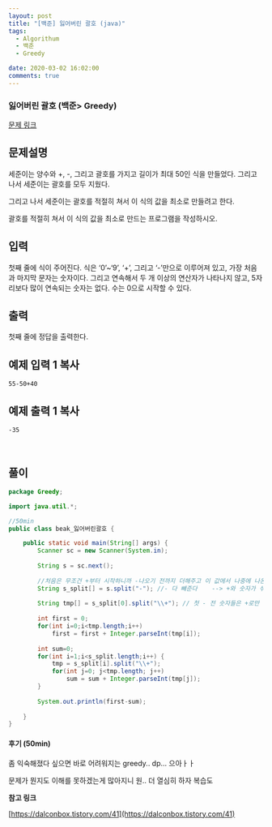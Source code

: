 ```yaml
---
layout: post
title: "[백준] 잃어버린 괄호 (java)"
tags:
  - Algorithum
  - 백준
  - Greedy

date: 2020-03-02 16:02:00
comments: true
---
```




###   잃어버린 괄호 (백준> Greedy)

[문제 링크](https://www.acmicpc.net/problem/1541 )

## 문제설명

세준이는 양수와 +, -, 그리고 괄호를 가지고 길이가 최대 50인 식을 만들었다. 그리고 나서 세준이는 괄호를 모두 지웠다.

그리고 나서 세준이는 괄호를 적절히 쳐서 이 식의 값을 최소로 만들려고 한다.

괄호를 적절히 쳐서 이 식의 값을 최소로 만드는 프로그램을 작성하시오.

## 입력

첫째 줄에 식이 주어진다. 식은 ‘0’~‘9’, ‘+’, 그리고 ‘-’만으로 이루어져 있고, 가장 처음과 마지막 문자는 숫자이다. 그리고 연속해서 두 개 이상의 연산자가 나타나지 않고, 5자리보다 많이 연속되는 숫자는 없다. 수는 0으로 시작할 수 있다.

## 출력

첫째 줄에 정답을 출력한다.

## 예제 입력 1 복사

```
55-50+40
```

## 예제 출력 1 복사

```
-35
```

<br>

## 풀이

```java
package Greedy;

import java.util.*;

//50min
public class beak_잃어버린괄호 {

	public static void main(String[] args) {
		Scanner sc = new Scanner(System.in);
		
		String s = sc.next();
		
		//처음은 무조건 +부터 시작하니까 -나오기 전까지 더해주고 이 값에서 나중에 나온 값을 빼준다
		String s_split[] = s.split("-"); //- 다 뺴준다    --> +와 숫자가 섞여있다
		
		String tmp[] = s_split[0].split("\\+"); // 첫 - 전 숫자들은 +로만 이루어져있으니까 따로 전부 더한다! -->숫자만 들어있다
		
		int first = 0;
		for(int i=0;i<tmp.length;i++)
			first = first + Integer.parseInt(tmp[i]);
		
		int sum=0;
		for(int i=1;i<s_split.length;i++) {
			tmp = s_split[i].split("\\+");
			for(int j=0; j<tmp.length; j++)
				sum = sum + Integer.parseInt(tmp[j]);
		}
		
		System.out.println(first-sum);
		
	}
}

```

#### 후기 (50min)

좀 익숙해졌다 싶으면 바로 어려워지는 greedy.. dp... 으아ㅏㅏ <br>

문제가 뭔지도 이해를 못하겠는게 많아지니 원.. 더 열심히 하자 복습도



**참고 링크**

[https://dalconbox.tistory.com/41](https://dalconbox.tistory.com/41)